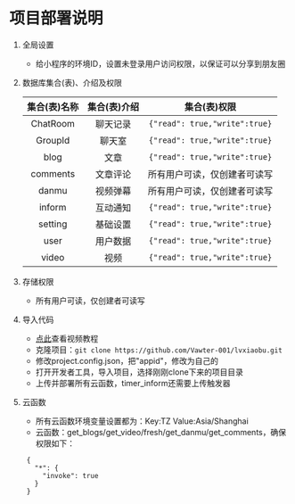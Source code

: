 # 项目部署说明
1. 全局设置
   - 给小程序的环境ID，设置未登录用户访问权限，以保证可以分享到朋友圈

2. 数据库集合(表)、介绍及权限

   |集合(表)名称|集合(表)介绍|集合(表)权限|
   |:-:|:-:|:-:|
   |ChatRoom|聊天记录|`{"read": true,"write":true}`|
   |GroupId|聊天室|`{"read": true,"write":true}`|
   |blog|文章|`{"read": true,"write":true}`|
   |comments|文章评论|所有用户可读，仅创建者可读写|
   |danmu|视频弹幕|所有用户可读，仅创建者可读写|
   |inform|互动通知|`{"read": true,"write":true}`|
   |setting|基础设置|`{"read": true,"write":true}`|
   |user|用户数据|`{"read": true,"write":true}`|
   |video|视频|`{"read": true,"write":true}`|
   
3. 存储权限
   - 所有用户可读，仅创建者可读写

4. 导入代码
   - [点此]()查看视频教程
   - 克隆项目：`git clone https://github.com/Vawter-001/lvxiaobu.git`
   - 修改project.config.json，把"appid"，修改为自己的
   - 打开开发者工具，导入项目，选择刚刚clone下来的项目目录
   - 上传并部署所有云函数，timer_inform还需要上传触发器   

5. 云函数
   - 所有云函数环境变量设置都为：Key:TZ   Value:Asia/Shanghai
   - 云函数：get_blogs/get_video/fresh/get_danmu/get_comments，确保权限如下：
   ```
	{
	  "*": {
		"invoke": true
	  }
	}
   ```






